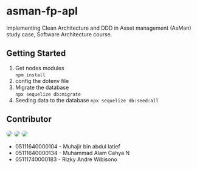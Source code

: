 # asman-fp-apl
Implementing Clean Architecture and DDD in Asset management (AsMan) study case, Software Architecture course.  


## Getting Started
1. Get nodes modules  
``npm install``
2. config the dotenv file
3. Migrate the database  
``npx sequelize db:migrate``
4. Seeding data to the database
``npx sequelize db:seed:all``

  

## Contributor
<a href="https://github.com/muhajirrr" target="_blank"><img src="https://avatars1.githubusercontent.com/u/33657615?s=460&u=2b7c3d8cfeab19f1f7ab8ddc23580941096998f1&v=4" style="border-radius: 50%;max-height: 100px; max-width: 100px;"></a>
<a href="https://github.com/alam3211" target="_blank"><img src="https://avatars1.githubusercontent.com/u/32415554?s=460&u=f916668d1cf59948203fc89956beb967dc4b6d20&v=4" style="border-radius: 50%;max-height: 100px; max-width: 100px;"></a>
<a href="https://github.com/rizanw" target="_blank"><img src="https://avatars2.githubusercontent.com/u/32553461?s=460&u=691ba92193430856a4f08a5505af3e1c296c960e&v=4" style="border-radius: 50%;max-height: 100px; max-width: 100px;"></a>  
- 05111640000104 - Muhajir bin abdul latief 
- 05111640000134 - Muhammad Alam Cahya N 
- 05111740000183 - Rizky Andre Wibisono 
